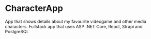 # CharacterApp
 App that shows details about my favourite videogame and other media characters. Fullstack app that uses ASP .NET Core, React, Strapi and PostgreSQL
